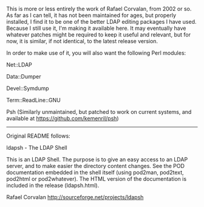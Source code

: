 This is more or less entirely the work of Rafael Corvalan, from 2002 or so.  As
far as I can tell, it has not been maintained for ages, but properly installed,
I find it to be one of the better LDAP editing packages I have used.  Because
I still use it, I'm making it available here.  It may eventually have whatever 
patches might be required to keep it useful and relevant, but for now, it is 
similar, if not identical, to the latest release version.

In order to make use of it, you will also want the following Perl modules:

Net::LDAP

Data::Dumper

Devel::Symdump

Term::ReadLine::GNU

Psh (Similarly unmaintained, but patched to work on current systems, and available at https://github.com/kemenril/psh)


------------------------------------------------------------------------------

Original README follows:


ldapsh - The LDAP Shell

This is an LDAP Shell. The purpose is to give an easy access to an LDAP server, and to make easier the directory content changes.
See the POD documentation embedded in the shell itself (using pod2man, pod2text, pod2html or pod2whatever). The HTML version of the documentation is included in the release (ldapsh.html).

Rafael Corvalan
http://sourceforge.net/projects/ldapsh
